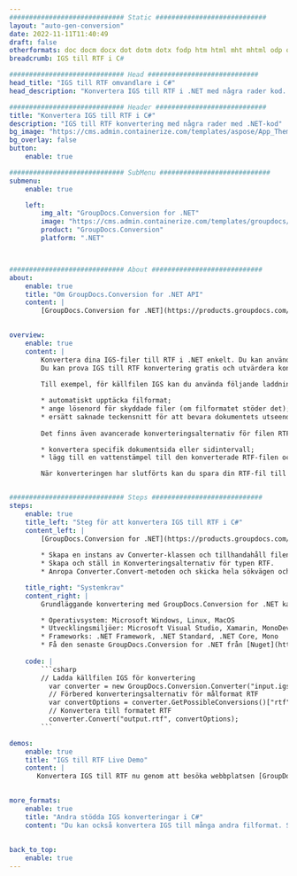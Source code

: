 ```yaml
---
############################# Static ############################
layout: "auto-gen-conversion"
date: 2022-11-11T11:40:49
draft: false
otherformats: doc docm docx dot dotm dotx fodp htm html mht mhtml odp odt otp pot potm potx pps ppsm ppsx ppt pptm pptx rtf
breadcrumb: IGS till RTF i C#

############################# Head ############################
head_title: "IGS till RTF omvandlare i C#"
head_description: "Konvertera IGS till RTF i .NET med några rader kod. Använd GroupDocs Document Conversion API för att konvertera över 160 filformat."

############################# Header ############################
title: "Konvertera IGS till RTF i C#"
description: "IGS till RTF konvertering med några rader med .NET-kod"
bg_image: "https://cms.admin.containerize.com/templates/aspose/App_Themes/V3/images/bg/header1.png"
bg_overlay: false
button:
    enable: true

############################# SubMenu ############################
submenu:
    enable: true

    left:
        img_alt: "GroupDocs.Conversion for .NET"
        image: "https://cms.admin.containerize.com/templates/groupdocs/images/product-logos/90x90-noborder/groupdocs-conversion-net.png"
        product: "GroupDocs.Conversion"
        platform: ".NET"



############################# About ############################
about:
    enable: true
    title: "Om GroupDocs.Conversion for .NET API"
    content: |
        [GroupDocs.Conversion for .NET](https://products.groupdocs.com/conversion/net/) kan användas för att konvertera Microsoft Word, Excel, PowerPoint, PDF, Visio och andra format. GroupDocs.Conversion är ett fristående API som är lämpligt för back-end och interna system där hög prestanda krävs. Det beror inte på någon programvara som Microsoft eller Open Office.
    

overview:
    enable: true
    content: |
        Konvertera dina IGS-filer till RTF i .NET enkelt. Du kan använda bara ett par C# kodrader i valfri plattform som du vill, som - Windows, Linux, macOS.
        Du kan prova IGS till RTF konvertering gratis och utvärdera konverteringsresultatens kvalitet. Tillsammans med enkla filkonverteringsscenarier kan du prova mer avancerade alternativ för att ladda källfilen IGS och för att spara resultatet RTF. 
        
        Till exempel, för källfilen IGS kan du använda följande laddningsalternativ:

        * automatiskt upptäcka filformat;
        * ange lösenord för skyddade filer (om filformatet stöder det);
        * ersätt saknade teckensnitt för att bevara dokumentets utseende.
        
        Det finns även avancerade konverteringsalternativ för filen RTF:

        * konvertera specifik dokumentsida eller sidintervall;
        * lägg till en vattenstämpel till den konverterade RTF-filen och många fler.

        När konverteringen har slutförts kan du spara din RTF-fil till den lokala filsökvägen eller någon tredje parts lagring som FTP, Amazon S3, Google Drive, Dropbox etc. Observera - för att konvertera IGS till {{ TO}} det finns inget behov av någon ytterligare programvara installerad - som MS Office, Open Office, Adobe Acrobat Reader etc.


############################# Steps ############################
steps:
    enable: true
    title_left: "Steg för att konvertera IGS till RTF i C#"
    content_left: |
        [GroupDocs.Conversion for .NET](https://products.groupdocs.com/conversion/net/) gör det enkelt för utvecklare att konvertera en IGS-fil till RTF med några rader kod.
        
        * Skapa en instans av Converter-klassen och tillhandahåll filen IGS med den fullständiga sökvägen
        * Skapa och ställ in Konverteringsalternativ för typen RTF.
        * Anropa Converter.Convert-metoden och skicka hela sökvägen och formatet (RTF) som en parameter

    title_right: "Systemkrav"
    content_right: |
        Grundläggande konvertering med GroupDocs.Conversion for .NET kan göras med bara några enkla steg. Våra API:er stöds på alla större plattformar och operativsystem. Innan du kör koden nedan, se till att du har följande förutsättningar installerade på ditt system.

        * Operativsystem: Microsoft Windows, Linux, MacOS
        * Utvecklingsmiljöer: Microsoft Visual Studio, Xamarin, MonoDevelop
        * Frameworks: .NET Framework, .NET Standard, .NET Core, Mono
        * Få den senaste GroupDocs.Conversion for .NET från [Nuget](https://www.nuget.org/packages/groupdocs.conversion)
         
    code: |
        ```csharp    
        // Ladda källfilen IGS för konvertering
          var converter = new GroupDocs.Conversion.Converter("input.igs");
          // Förbered konverteringsalternativ för målformat RTF
          var convertOptions = converter.GetPossibleConversions()["rtf"].ConvertOptions;
          // Konvertera till formatet RTF
          converter.Convert("output.rtf", convertOptions);
        ```

demos:
    enable: true
    title: "IGS till RTF Live Demo"
    content: |
       Konvertera IGS till RTF nu genom att besöka webbplatsen [GroupDocs.Conversion App](https://products.groupdocs.app/conversion/family). Onlinedemo har följande fördelar
          

more_formats:
    enable: true
    title: "Andra stödda IGS konverteringar i C#"
    content: "Du kan också konvertera IGS till många andra filformat. Se listan nedan."
       
       
back_to_top:
    enable: true
---
```

